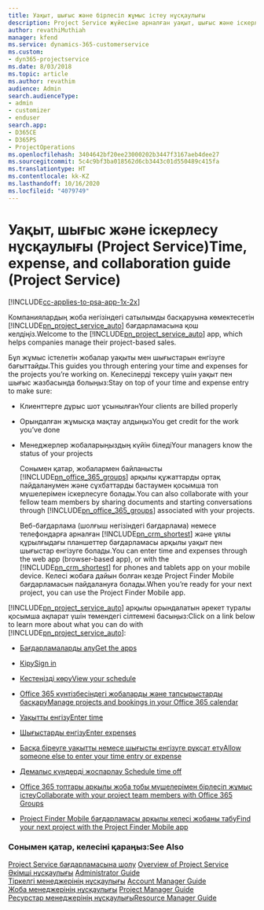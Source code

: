 ```yaml
---
title: Уақыт, шығыс және бірлесіп жұмыс істеу нұсқаулығы
description: Project Service жүйесіне арналған уақыт, шығыс және іскерлесу нұсқаулығы
author: revathiMuthiah
manager: kfend
ms.service: dynamics-365-customerservice
ms.custom:
- dyn365-projectservice
ms.date: 8/03/2018
ms.topic: article
ms.author: revathim
audience: Admin
search.audienceType:
- admin
- customizer
- enduser
search.app:
- D365CE
- D365PS
- ProjectOperations
ms.openlocfilehash: 3404642bf20ee23000202b3447f3167aeb4dee27
ms.sourcegitcommit: 5c4c9bf3ba018562d6cb3443c01d550489c415fa
ms.translationtype: HT
ms.contentlocale: kk-KZ
ms.lasthandoff: 10/16/2020
ms.locfileid: "4079749"
---
```

# <a name="time-expense-and-collaboration-guide-project-service"></a><span data-ttu-id="654b6-103">Уақыт, шығыс және іскерлесу нұсқаулығы (Project Service)</span><span class="sxs-lookup"><span data-stu-id="654b6-103">Time, expense, and collaboration guide (Project Service)</span></span>

[!INCLUDE[cc-applies-to-psa-app-1x-2x](../includes/cc-applies-to-psa-app-1x-2x.md)]

<span data-ttu-id="654b6-104">Компаниялардың жоба негізіндегі сатылымды басқаруына көмектесетін [!INCLUDE[pn_project_service_auto](../includes/pn-project-service-auto.md)] бағдарламасына қош келдіңіз.</span><span class="sxs-lookup"><span data-stu-id="654b6-104">Welcome to the [!INCLUDE[pn_project_service_auto](../includes/pn-project-service-auto.md)] app, which helps companies manage their project-based sales.</span></span> 
  
 <span data-ttu-id="654b6-105">Бұл жұмыс істелетін жобалар уақыты мен шығыстарын енгізуге бағыттайды.</span><span class="sxs-lookup"><span data-stu-id="654b6-105">This guides you through entering your time and expenses for the projects you’re working on.</span></span> <span data-ttu-id="654b6-106">Келесілерді тексеру үшін уақыт пен шығыс жазбасында болыңыз:</span><span class="sxs-lookup"><span data-stu-id="654b6-106">Stay on top of your time and expense entry to make sure:</span></span>  
  
- <span data-ttu-id="654b6-107">Клиенттерге дұрыс шот ұсынылған</span><span class="sxs-lookup"><span data-stu-id="654b6-107">Your clients are billed properly</span></span>  
  
- <span data-ttu-id="654b6-108">Орындалған жұмысқа мақтау алдыңыз</span><span class="sxs-lookup"><span data-stu-id="654b6-108">You get credit for the work you’ve done</span></span>  
  
- <span data-ttu-id="654b6-109">Менеджерлер жобаларыңыздың күйін біледі</span><span class="sxs-lookup"><span data-stu-id="654b6-109">Your managers know the status of your projects</span></span>  
  
  <span data-ttu-id="654b6-110">Сонымен қатар, жобалармен байланысты [!INCLUDE[pn_office_365_groups](../includes/pn-office-365-groups.md)] арқылы құжаттарды ортақ пайдаланумен және сұхбаттарды бастаумен қосымша топ мүшелерімен іскерлесуге болады.</span><span class="sxs-lookup"><span data-stu-id="654b6-110">You can also collaborate with your fellow team members by sharing documents and starting conversations through [!INCLUDE[pn_office_365_groups](../includes/pn-office-365-groups.md)] associated with your projects.</span></span>  
  
  <span data-ttu-id="654b6-111">Веб-бағдарлама (шолғыш негізіндегі бағдарлама) немесе телефондарға арналған [!INCLUDE[pn_crm_shortest](../includes/pn-crm-shortest.md)] және ұялы құрылғыдағы планшеттер бағдарламасы арқылы уақыт пен шығыстар енгізуге болады.</span><span class="sxs-lookup"><span data-stu-id="654b6-111">You can enter time and expenses through the web app (browser-based app), or with the [!INCLUDE[pn_crm_shortest](../includes/pn-crm-shortest.md)] for phones and tablets app on your mobile device.</span></span> <span data-ttu-id="654b6-112">Келесі жобаға дайын болған кезде Project Finder Mobile бағдарламасын пайдалануға болады.</span><span class="sxs-lookup"><span data-stu-id="654b6-112">When you’re ready for your next project, you can use the Project Finder Mobile app.</span></span>  
  
<span data-ttu-id="654b6-113">[!INCLUDE[pn_project_service_auto](../includes/pn-project-service-auto.md)] арқылы орындалатын әрекет туралы қосымша ақпарат үшін төмендегі сілтемені басыңыз:</span><span class="sxs-lookup"><span data-stu-id="654b6-113">Click on a link below to learn more about what you can do with [!INCLUDE[pn_project_service_auto](../includes/pn-project-service-auto.md)]:</span></span>  
  
-   [<span data-ttu-id="654b6-114">Бағдарламаларды алу</span><span class="sxs-lookup"><span data-stu-id="654b6-114">Get the apps</span></span>](../psa/get-apps.md)  
  
-   [<span data-ttu-id="654b6-115">Кіру</span><span class="sxs-lookup"><span data-stu-id="654b6-115">Sign in</span></span>](../psa/sign-in.md)  
  
-   [<span data-ttu-id="654b6-116">Кестеңізді көру</span><span class="sxs-lookup"><span data-stu-id="654b6-116">View your schedule</span></span>](../psa/view-schedule.md)  
  
-   [<span data-ttu-id="654b6-117">Office 365 күнтізбесіндегі жобаларды және тапсырыстарды басқару</span><span class="sxs-lookup"><span data-stu-id="654b6-117">Manage projects and bookings in your Office 365 calendar</span></span>](../psa/manage-project-bookings-office-365-calendar.md)  
  
-   [<span data-ttu-id="654b6-118">Уақытты енгізу</span><span class="sxs-lookup"><span data-stu-id="654b6-118">Enter time</span></span>](../psa/enter-time.md)  
  
-   [<span data-ttu-id="654b6-119">Шығыстарды енгізу</span><span class="sxs-lookup"><span data-stu-id="654b6-119">Enter expenses</span></span>](../psa/enter-expenses.md)  
  
-   [<span data-ttu-id="654b6-120">Басқа біреуге уақытты немесе шығысты енгізуге рұқсат ету</span><span class="sxs-lookup"><span data-stu-id="654b6-120">Allow someone else to enter your time entry or expense</span></span>](../psa/allow-someone-else-enter-time-entry-expense.md)  
  
-   [<span data-ttu-id="654b6-121">Демалыс күндерді жоспарлау </span><span class="sxs-lookup"><span data-stu-id="654b6-121">Schedule time off</span></span>](../psa/schedule-time-off.md)  
  
-   [<span data-ttu-id="654b6-122">Office 365 топтары арқылы жоба тобы мүшелерімен бірлесіп жұмыс істеу</span><span class="sxs-lookup"><span data-stu-id="654b6-122">Collaborate with your project team members with Office 365 Groups</span></span>](../psa/collaborate-project-team-members-office-365-groups.md)  
  
-   [<span data-ttu-id="654b6-123">Project Finder Mobile бағдарламасы арқылы келесі жобаны табу</span><span class="sxs-lookup"><span data-stu-id="654b6-123">Find your next project with the Project Finder Mobile app</span></span>](../psa/find-next-project-finder-mobile-app.md)  
  
### <a name="see-also"></a><span data-ttu-id="654b6-124">Сонымен қатар, келесіні қараңыз:</span><span class="sxs-lookup"><span data-stu-id="654b6-124">See Also</span></span>  
 <span data-ttu-id="654b6-125">[Project Service бағдарламасына шолу](../psa/overview.md) </span><span class="sxs-lookup"><span data-stu-id="654b6-125">[Overview of Project Service](../psa/overview.md) </span></span>  
 <span data-ttu-id="654b6-126">[Әкімші нұсқаулығы](../psa/admin-guide.md) </span><span class="sxs-lookup"><span data-stu-id="654b6-126">[Administrator Guide](../psa/admin-guide.md) </span></span>  
 <span data-ttu-id="654b6-127">[Тіркелгі менеджерінің нұсқаулығы](../psa/account-manager-guide.md) </span><span class="sxs-lookup"><span data-stu-id="654b6-127">[Account Manager Guide](../psa/account-manager-guide.md) </span></span>  
 <span data-ttu-id="654b6-128">[Жоба менеджерінің нұсқаулығы](../psa/project-manager-guide.md) </span><span class="sxs-lookup"><span data-stu-id="654b6-128">[Project Manager Guide](../psa/project-manager-guide.md) </span></span>  
 [<span data-ttu-id="654b6-129">Ресурстар менеджерінің нұсқаулығы</span><span class="sxs-lookup"><span data-stu-id="654b6-129">Resource Manager Guide</span></span>](../psa/resource-manager-guide.md)   
